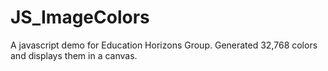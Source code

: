 # JS_ImageColors
A javascript demo for Education Horizons Group. Generated 32,768 colors and displays them in a canvas. 